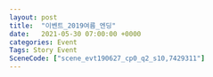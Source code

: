 ```yaml
---
layout: post
title:  "이벤트_2019여름_엔딩"
date:   2021-05-30 07:00:00 +0000
categories: Event
Tags: Story Event
SceneCode: ["scene_evt190627_cp0_q2_s10,7429311"]
---
```

